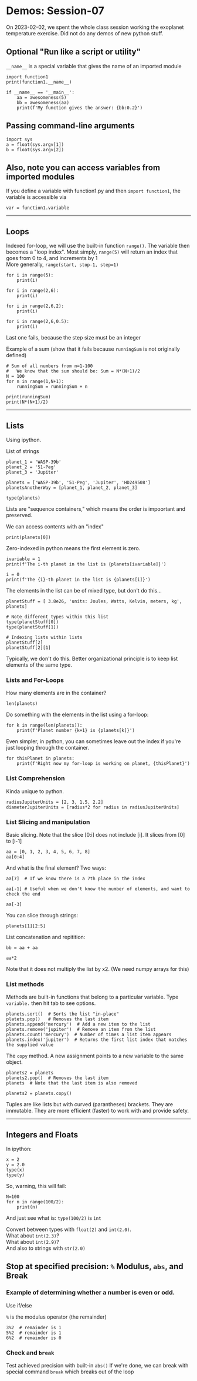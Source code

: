 
# Demos: Session-07

On 2023-02-02, we spent the whole class session working the exoplanet temperature exercise.  Did not do any demos of new python stuff.


## Optional "Run like a script or utility"

`__name__` is a special variable that gives the name of an imported module

	import function1
	print(function1.__name__)

	if __name__ == '__main__':
		aa = awesomeness(5)
		bb = awesomeness(aa)
		print(f'My function gives the answer: {bb:0.2}')

## Passing command-line arguments

	import sys
	a = float(sys.argv[1])
	b = float(sys.argv[2])

## Also, note you can access variables from imported modules

If you define a variable with function1.py and then `import function1`, the variable is accessible via

	var = function1.variable

----
## Loops 

Indexed for-loop, we will use the built-in function `range()`.  The variable then becomes a "loop index".
Most simply, `range(5)` will return an index that goes from 0 to 4, and increments by 1  
More generally, `range(start, stop-1, step=1)`

	for i in range(5):
		print(i)
		
	for i in range(2,6):
		print(i)
		
	for i in range(2,6,2):
		print(i)
		
	for i in range(2,6,0.5):
		print(i)

Last one fails, because the step size must be an integer

Example of a sum (show that it fails because `runningSum` is not originally defined)

	# Sum of all numbers from n=1-100
	#   We know that the sum should be: Sum = N*(N+1)/2
	N = 100
	for n in range(1,N+1):
		runningSum = runningSum + n
		
	print(runningSum)
	print(N*(N+1)/2)

----
## Lists

Using ipython.

List of strings

	planet_1 = 'WASP-39b'
	planet_2 = '51-Peg'
	planet_3 = 'Jupiter'
	
	planets = ['WASP-39b', '51-Peg', 'Jupiter', 'HD249508']
	planetsAnotherWay = [planet_1, planet_2, planet_3]
	
	type(planets)
	
Lists are "sequence containers," which means the order is impoortant and preserved.

We can access contents with an "index"

	print(planets[0])
	
Zero-indexed in python means the first element is zero.

	ivariable = 1
	print(f'The i-th planet in the list is {planets[ivariable]}')
	
	i = 0
	print(f'The {i}-th planet in the list is {planets[i]}')
	
The elements in the list can be of mixed type, but don't do this...
	
	planetStuff = [ 3.8e26, 'units: Joules, Watts, Kelvin, meters, kg', planets]
	
	# Note different types within this list
	type(planetStuff[0])
	type(planetStuff[1])
	
	# Indexing lists within lists
	planetStuff[2]
	planetStuff[2][1]
	
Typically, we don't do this.  Better organizational principle is to keep list elements of the same type.

### Lists and For-Loops

How many elements are in the container?

	len(planets)
	
Do something with the elements in the list using a for-loop:

	for k in range(len(planets)):
		print(f'Planet number {k+1} is {planets[k]}')

Even simpler, in python, you can sometimes leave out the index if you're just looping through the container.

	for thisPlanet in planets:
		print(f'Right now my for-loop is working on planet, {thisPlanet}')
		
### List Comprehension

Kinda unique to python.  

	radiusJupiterUnits = [2, 3, 1.5, 2.2]
	diameterJupiterUnits = [radius*2 for radius in radiusJupiterUnits]

### List Slicing and manipulation

Basic slicing.  Note that the slice [0:i] does not include [i].  It slices from [0] to [i-1]

	aa = [0, 1, 2, 3, 4, 5, 6, 7, 8]
	aa[0:4]

And what is the final element?  Two ways:

	aa[7]  # If we know there is a 7th place in the index
	
	aa[-1] # Useful when we don't know the number of elements, and want to check the end
	
	aa[-3]
	
You can slice through strings:

	planets[1][2:5]
	
List concatenation and repitition:

	bb = aa + aa
	
	aa*2
	
Note that it does not multiply the list by x2.  (We need numpy arrays for this)

### List methods

Methods are built-in functions that belong to a particular variable.  Type `variable.` then hit tab to see options.

	planets.sort()  # Sorts the list "in-place"
	platets.pop()   # Removes the last item
	planets.append('mercury')  # Add a new item to the list
	planets.remove('jupiter')  # Remove an item from the list
	planets.count('mercury')  # Number of times a list item appears
	planets.index('jupiter')  # Returns the first list index that matches the supplied value
	
The `copy` method.  A new assignment points to a new variable to the same object.

	planets2 = planets
	planets2.pop()  # Removes the last item 
	planets  # Note that the last item is also removed
	
	planets2 = planets.copy()
	
Tuples are like lists but with curved (parantheses) brackets.  They are immutable.  They are more efficient (faster) to work with and provide safety.
	

----
## Integers and Floats
In ipython:

	x = 2
	y = 2.0
	type(x)
	type(y)
	
So, warning, this will fail: 

	N=100
	for n in range(100/2):
		print(n)
	
And just see what is: `type(100/2)` is `int`

Convert between types with `float(2)` and `int(2.0)`.  
What about `int(2.3)`?  
What about `int(2.9)`?  
And also to strings with `str(2.0)`  

## Stop at specified precision: `%` Modulus, `abs`, and Break

### Example of determining whether a number is even or odd.  
Use if/else  

`%` is the modulus operator (the remainder)

	3%2  # remainder is 1
	5%2  # remainder is 1
	6%2  # remainder is 0

### Check and `break`
Test achieved precision with built-in `abs()`
If we're done, we can break with special command `break` which breaks out of the loop

